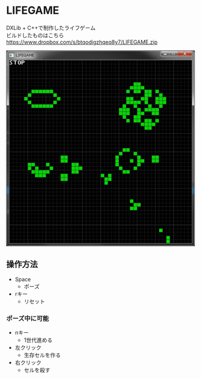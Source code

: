 # LIFEGAME
DXLib + C++で制作したライフゲーム  
ビルドしたものはこちら  
https://www.dropbox.com/s/btqodigzhqeq8y7/LIFEGAME.zip  

![](ss.JPG)

## 操作方法
* Space
    * ポーズ
* rキー
    * リセット

### ポーズ中に可能
* nキー
    * 1世代進める
* 左クリック
    * 生存セルを作る
* 右クリック
    * セルを殺す

